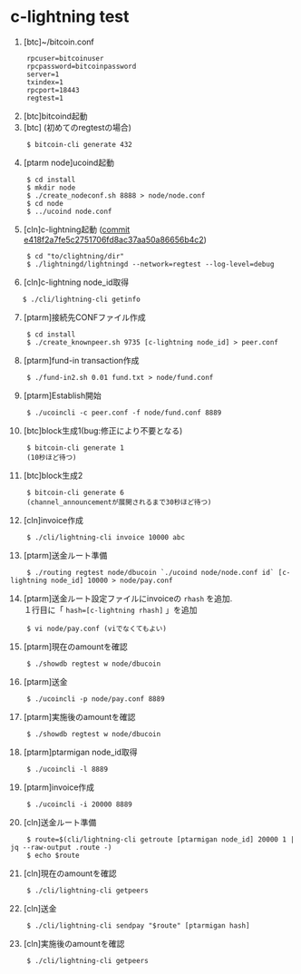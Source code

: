 c-lightning test
====

 1. [btc]~/bitcoin.conf
 ```
     rpcuser=bitcoinuser
     rpcpassword=bitcoinpassword
     server=1
     txindex=1
     rpcport=18443
     regtest=1
 ```
 
 2. [btc]bitcoind起動
 3. [btc] (初めてのregtestの場合)  
 ```
     $ bitcoin-cli generate 432
 ```
 4. [ptarm node]ucoind起動
 ```
     $ cd install
     $ mkdir node
     $ ./create_nodeconf.sh 8888 > node/node.conf
     $ cd node
     $ ../ucoind node.conf
 ```
 5. [cln]c-lightning起動 ([commit e418f2a7fe5c2751706fd8ac37aa50a86656b4c2](https://github.com/ElementsProject/lightning/commit/e418f2a7fe5c2751706fd8ac37aa50a86656b4c2))
 ```
     $ cd "to/clightning/dir"
     $ ./lightningd/lightningd --network=regtest --log-level=debug
 ```
 6. [cln]c-lightning node_id取得
 ```
    $ ./cli/lightning-cli getinfo
 ```
7. [ptarm]接続先CONFファイル作成
```
    $ cd install
    $ ./create_knownpeer.sh 9735 [c-lightning node_id] > peer.conf
```
8. [ptarm]fund-in transaction作成
```
    $ ./fund-in2.sh 0.01 fund.txt > node/fund.conf
```
9. [ptarm]Establish開始
```
    $ ./ucoincli -c peer.conf -f node/fund.conf 8889
```
10. [btc]block生成1(bug:修正により不要となる)
```
    $ bitcoin-cli generate 1
    (10秒ほど待つ)
```
11. [btc]block生成2
```
    $ bitcoin-cli generate 6
    (channel_announcementが展開されるまで30秒ほど待つ)
```
12. [cln]invoice作成
```
    $ ./cli/lightning-cli invoice 10000 abc
```
13. [ptarm]送金ルート準備
```
    $ ./routing regtest node/dbucoin `./ucoind node/node.conf id` [c-lightning node_id] 10000 > node/pay.conf
```
14. [ptarm]送金ルート設定ファイルにinvoiceの `rhash` を追加.  
１行目に「 `hash=[c-lightning rhash]` 」を追加
```
    $ vi node/pay.conf (viでなくてもよい)
```
15. [ptarm]現在のamountを確認
```
    $ ./showdb regtest w node/dbucoin
```
16. [ptarm]送金
```
    $ ./ucoincli -p node/pay.conf 8889
```
17. [ptarm]実施後のamountを確認
```
    $ ./showdb regtest w node/dbucoin
```
18. [ptarm]ptarmigan node_id取得
```
    $ ./ucoincli -l 8889
```
19. [ptarm]invoice作成
```
    $ ./ucoincli -i 20000 8889
```
20. [cln]送金ルート準備
```
    $ route=$(cli/lightning-cli getroute [ptarmigan node_id] 20000 1 | jq --raw-output .route -)
    $ echo $route
```
21. [cln]現在のamountを確認
```
    $ ./cli/lightning-cli getpeers
```
22. [cln]送金
```
    $ ./cli/lightning-cli sendpay "$route" [ptarmigan hash]
```
23. [cln]実施後のamountを確認
```
    $ ./cli/lightning-cli getpeers
```
